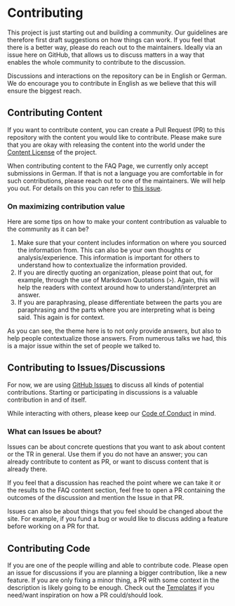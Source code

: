 # Contributing

This project is just starting out and building a community. Our guidelines are therefore first draft suggestions on
how things can work. If you feel that there is a better way, please do reach out to the maintainers. Ideally via an
issue here on GitHub, that allows us to discuss matters in a way that enables the whole community to contribute to
the discussion.

Discussions and interactions on the repository can be in English or German. We do encourage you to contribute in English as we believe that this will ensure the biggest reach.

## Contributing Content

If you want to contribute content, you can create a Pull Request (PR) to this repository with the content you would like to contribute.
Please make sure that you are okay with releasing the content into the world under the [Content License](./CONTENT_LICENSE.md) of the project.

When contributing content to the FAQ Page, we currently only accept submissions in German. If that is not a language you are comfortable in for such contributions, please reach out to one of the maintainers. We will help you out. For details on this you can refer to [this issue](https://github.com/awesome-diga/tr-faq/issues/4).

### On maximizing contribution value

Here are some tips on how to make your content contribution as valuable to the community as it can be?

1. Make sure that your content includes information on where you sourced the information from. This can also be your own thoughts or analysis/experience. This information is important for others to understand how to contextualize the information provided.
2. If you are directly quoting an organization, please point that out, for example, through the use of Markdown Quotations (`>`). Again, this will help the readers with context around how to understand/interpret an answer.
3. If you are paraphrasing, please differentiate between the parts you are paraphrasing and the parts where you are interpreting what is being said. This again is for context.

As you can see, the theme here is to not only provide answers, but also to help people contextualize those answers.
From numerous talks we had, this is a major issue within the set of people we talked to.

## Contributing to Issues/Discussions

For now, we are using [GitHub Issues](https://github.com/awesome-diga/tr-faq/issues) to discuss all kinds of
potential contributions.
Starting or participating in discussions is a valuable contribution in and of itself.

While interacting with others, please keep our [Code of Conduct](./CODE_OF_CONDUCT.md) in mind.

### What can Issues be about?

Issues can be about concrete questions that you want to ask about content or the TR in general.
Use them if you do not have an answer; you can already contribute to content as PR, or want to discuss
content that is already there.

If you feel that a discussion has reached the point where we can take it or the results to the FAQ content
section, feel free to open a PR containing the outcomes of the discussion and mention the Issue in that PR.

Issues can also be about things that you feel should be changed about the site. For example, if you fund a bug or
would like to discuss adding a feature before working on a PR for that.

## Contributing Code

If you are one of the people willing and able to contribute code. Please open an issue for discussions if you are planning a bigger contribution, like a new feature. If you are only fixing a minor thing, a PR with some context in the description is likely going to be enough. Check out the [Templates](./.github/PULL_REQUEST_TEMPLATE/) if you need/want inspiration on how a PR could/should look.

